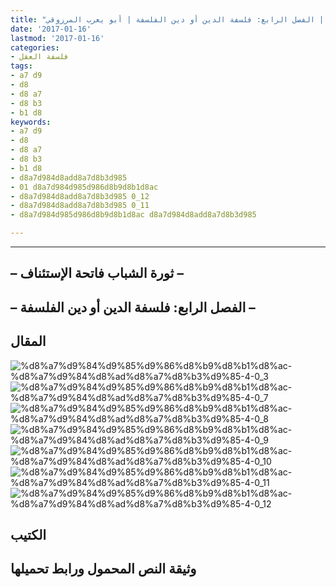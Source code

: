 ```yaml
---
title: "المنعرج الحاسم: ثورة الشباب – فاتحة الاستئناف | الفصل الرابع: فلسفة الدين أو دين الفلسفة | أبو يعرب المرزوقي"
date: '2017-01-16'
lastmod: '2017-01-16'
categories:
- فلسفة العقل
tags:
- a7 d9
- d8
- d8 a7
- d8 b3
- b1 d8
keywords:
- a7 d9
- d8
- d8 a7
- d8 b3
- b1 d8
- d8a7d984d8add8a7d8b3d985
- 01 d8a7d984d985d986d8b9d8b1d8ac
- d8a7d984d8add8a7d8b3d985 0_12
- d8a7d984d8add8a7d8b3d985 0_11
- d8a7d984d985d986d8b9d8b1d8ac d8a7d984d8add8a7d8b3d985

---
```

****

## **– ثورة الشباب فاتحة الإستئناف –**

## **– الفصل الرابع: فلسفة الدين أو دين الفلسفة –**

## المقال

![%d8%a7%d9%84%d9%85%d9%86%d8%b9%d8%b1%d8%ac-%d8%a7%d9%84%d8%ad%d8%a7%d8%b3%d9%85-4-0_3](https://abouyaarebmarzouki.wordpress.com/wp-content/uploads/2017/01/d8a7d984d985d986d8b9d8b1d8ac-d8a7d984d8add8a7d8b3d985-4-0_3.png?w=648) ![%d8%a7%d9%84%d9%85%d9%86%d8%b9%d8%b1%d8%ac-%d8%a7%d9%84%d8%ad%d8%a7%d8%b3%d9%85-4-0_7](https://abouyaarebmarzouki.wordpress.com/wp-content/uploads/2017/01/d8a7d984d985d986d8b9d8b1d8ac-d8a7d984d8add8a7d8b3d985-4-0_7.png?w=648) ![%d8%a7%d9%84%d9%85%d9%86%d8%b9%d8%b1%d8%ac-%d8%a7%d9%84%d8%ad%d8%a7%d8%b3%d9%85-4-0_8](https://abouyaarebmarzouki.wordpress.com/wp-content/uploads/2017/01/d8a7d984d985d986d8b9d8b1d8ac-d8a7d984d8add8a7d8b3d985-4-0_8.png?w=648) ![%d8%a7%d9%84%d9%85%d9%86%d8%b9%d8%b1%d8%ac-%d8%a7%d9%84%d8%ad%d8%a7%d8%b3%d9%85-4-0_9](https://abouyaarebmarzouki.wordpress.com/wp-content/uploads/2017/01/d8a7d984d985d986d8b9d8b1d8ac-d8a7d984d8add8a7d8b3d985-4-0_9.png?w=648) ![%d8%a7%d9%84%d9%85%d9%86%d8%b9%d8%b1%d8%ac-%d8%a7%d9%84%d8%ad%d8%a7%d8%b3%d9%85-4-0_10](https://abouyaarebmarzouki.wordpress.com/wp-content/uploads/2017/01/d8a7d984d985d986d8b9d8b1d8ac-d8a7d984d8add8a7d8b3d985-4-0_10.png?w=648) ![%d8%a7%d9%84%d9%85%d9%86%d8%b9%d8%b1%d8%ac-%d8%a7%d9%84%d8%ad%d8%a7%d8%b3%d9%85-4-0_11](https://abouyaarebmarzouki.wordpress.com/wp-content/uploads/2017/01/d8a7d984d985d986d8b9d8b1d8ac-d8a7d984d8add8a7d8b3d985-4-0_11.png?w=648) ![%d8%a7%d9%84%d9%85%d9%86%d8%b9%d8%b1%d8%ac-%d8%a7%d9%84%d8%ad%d8%a7%d8%b3%d9%85-4-0_12](https://abouyaarebmarzouki.wordpress.com/wp-content/uploads/2017/01/d8a7d984d985d986d8b9d8b1d8ac-d8a7d984d8add8a7d8b3d985-4-0_12.png?w=648)

## الكتيب

## وثيقة النص المحمول ورابط تحميلها

###